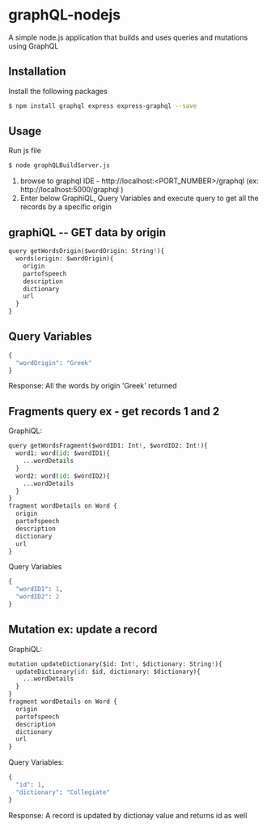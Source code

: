 # graphQL-nodejs
A simple node.js application that builds and uses queries and mutations using GraphQL

## Installation
Install the following packages
```bash
$ npm install graphql express express-graphql --save
```
## Usage
Run js file
```python
$ node graphQLBuildServer.js
```
1. browse to graphql IDE - http://localhost:<PORT_NUMBER>/graphql  (ex: http://localhost:5000/graphql ) 
2. Enter below GraphiQL, Query Variables and execute query to get all the records by a specific origin

## graphiQL -- GET data by origin
```python
query getWordsOrigin($wordOrigin: String!){
  words(origin: $wordOrigin){
    origin
    partofspeech
    description
    dictionary
    url
  }
}
```
## Query Variables
```python
{
  "wordOrigin": "Greek"
}
```
Response: All the words by origin 'Greek' returned

## Fragments query ex - get records 1 and 2
GraphiQL:
```python
query getWordsFragment($wordID1: Int!, $wordID2: Int!){  
  word1: word(id: $wordID1){
    ...wordDetails    
  }  
  word2: word(id: $wordID2){
    ...wordDetails
  }
}
fragment wordDetails on Word {
  origin
  partofspeech
  description
  dictionary
  url
}
```
Query Variables
```python
{
  "wordID1": 1,
  "wordID2": 2
}
```
## Mutation ex: update a record
GraphiQL:
```python
mutation updateDictionary($id: Int!, $dictionary: String!){
  updateDictionary(id: $id, dictionary: $dictionary){
    ...wordDetails
  }
}
fragment wordDetails on Word {
  origin
  partofspeech
  description
  dictionary
  url
}
```
Query Variables:
```python
{
  "id": 1,
  "dictionary": "Collegiate"
}
```
Response: A record is updated by dictionay value and returns id as well
